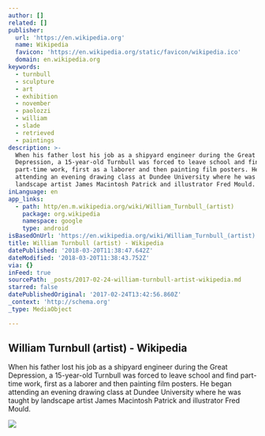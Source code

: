```yaml
---
author: []
related: []
publisher:
  url: 'https://en.wikipedia.org'
  name: Wikipedia
  favicon: 'https://en.wikipedia.org/static/favicon/wikipedia.ico'
  domain: en.wikipedia.org
keywords:
  - turnbull
  - sculpture
  - art
  - exhibition
  - november
  - paolozzi
  - william
  - slade
  - retrieved
  - paintings
description: >-
  When his father lost his job as a shipyard engineer during the Great
  Depression, a 15-year-old Turnbull was forced to leave school and find
  part-time work, first as a laborer and then painting film posters. He began
  attending an evening drawing class at Dundee University where he was taught by
  landscape artist James Macintosh Patrick and illustrator Fred Mould.
inLanguage: en
app_links:
  - path: http/en.m.wikipedia.org/wiki/William_Turnbull_(artist)
    package: org.wikipedia
    namespace: google
    type: android
isBasedOnUrl: 'https://en.wikipedia.org/wiki/William_Turnbull_(artist)'
title: William Turnbull (artist) - Wikipedia
datePublished: '2018-03-20T11:38:47.642Z'
dateModified: '2018-03-20T11:38:43.752Z'
via: {}
inFeed: true
sourcePath: _posts/2017-02-24-william-turnbull-artist-wikipedia.md
starred: false
datePublishedOriginal: '2017-02-24T13:42:56.860Z'
_context: 'http://schema.org'
_type: MediaObject

---
```

<article style=""><h1>William Turnbull (artist) - Wikipedia</h1><p>When his father lost his job as a shipyard engineer during the Great Depression, a 15-year-old Turnbull was forced to leave school and find part-time work, first as a laborer and then painting film posters. He began attending an evening drawing class at Dundee University where he was taught by landscape artist James Macintosh Patrick and illustrator Fred Mould.</p><img src="https://upload.wikimedia.org/wikipedia/commons/c/cd/Large_Horse-_William_Turnbull.jpg" /></article>